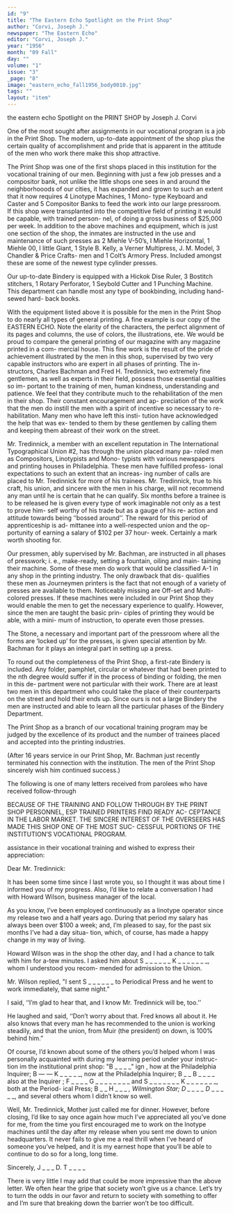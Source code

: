 ```yaml
---
id: "9"
title: "The Eastern Echo Spotlight on the Print Shop"
author: "Corvi, Joseph J."
newspaper: "The Eastern Echo"
editor: "Corvi, Joseph J."
year: "1956"
month: "09 Fall"
day: ""
volume: "1"
issue: "3"
_page: "8"
image: "eastern_echo_fall1956_body0010.jpg"
tags: ""
layout: "item"
---
```

the eastern echo Spotlight on the PRINT SHOP
by Joseph J. Corvi

One of the most sought after assignments in our 
vocational program is a job in the Print Shop.
The modern, up-to-date appointment of the shop
plus the certain quality of accomplishment and
pride that is apparent in the attitude of the men
who work there make this shop attractive.

The Print Shop was one of the first shops
placed in this institution for the vocational training
of our men. Beginning with just a few job presses
and a compositor bank, not unlike the little shops
one sees in and around the neighborhooods of our
cities, it has expanded and grown to such an extent
that it now requires 4 Linotype Machines, 1 Mono-
type Keyboard and Caster and 5 Compositor Banks
to feed the work into our large pressroom. If this
shop were transplanted into the competitive field
of printing it would be capable, with trained person-
nel, of doing a gross business of $25,000 per week.
In addition to the above machines and equipment,
which is just one section of the shop, the inmates
are instructed in the use and maintenance of such
presses as 2 Miehle V-50’s, I Miehle Horizontal, 1
Miehle 00, I little Giant, 1 Style B. Kelly, a Verner
Multipress, J. M. Model, 3 Chandler & Price Crafts-
men and 1 Colt’s Armory Press. Included amongst
these are some of the newest type cylinder presses.

Our up-to-date Bindery is equipped with a
Hickok Dise Ruler, 3 Bostitch stitchers, 1 Rotary
Perforator, 1 Seybold Cutter and 1 Punching
Machine. This department can handle most any
type of bookbinding, including hand-sewed hard-
back books.

With the equipment listed above it is possible
for the men in the Print Shop to do nearly all types
of general printing. A fine example is our copy of
the EASTERN ECHO. Note the elarity of the
characters, the perfect alignment of its pages and
columns, the use of colors, the illustrations, ete.
We would be proud to compare the general printing
of our magazine with any magazine printed in a com-
mercial house. This fine work is the result of the
pride of achievement illustrated by the men in this
shop, supervised by two very capable instructors
who are expert in all phases of printing. The in-
structors, Charles Bachman and Fred H. Tredinnick,
two extremely fine gentlemen, as well as experts in
their field, possess those essential qualities so im-
portant to the training of men, human kindness,
understanding and patience. We feel that they
contribute much to the rehabilitation of the men in
their shop. Their constant encouragement and ap-
preciation of the work that the men do instill the
men with a spirit of incentive so necessary to re-
habilitation. Many men who have left this insti-
tution have acknowledged the help that was ex-
tended to them by these gentlemen by calling them
and keeping them abreast of their work on the
street.

Mr. Tredinnick, a member with an excellent
reputation in The International Typographical
Union #2, has through the union placed many pa-
roled men as Compositors, Linotypists and Mono-
typists with various newspapers and printing houses
in Philadelphia. These men have fulfilled profess-
ional expectations to such an extent that an increas-
ing number of calls are placed to Mr. Tredinnick for
more of his trainees. Mr. Tredinnick, true to his
craft, his union, and sincere with the men in his
charge, will not recommend any man until he is
certain that he can qualify. Six months before a
trainee is to be released he is given every type of
work imaginable not only as a test to prove him-
self worthy of his trade but as a gauge of his re-
action and attitude towards being ‘‘bossed around’’.
The reward for this period of apprenticeship is ad-
mittanee into a well-respected union and the op-
portunity of earning a salary of $102 per 37 hour-
week. Certainly a mark worth shooting for.

Our pressmen, ably supervised by Mr. Bachman,
are instructed in all phases of presswork; i. e.,
make-ready, setting a fountain, oiling and main-
taining their machine. Some of these men do work
that would be classified A-1 in any shop in the
printing industry. The only drawback that dis-
qualifies these men as Journeymen printers is the
fact that not enough of a variety of presses are
available to them. Noticeably missing are Off-set
and Multi-colored presses. If these machines were
included in our Print Shop they would enable the
men to get the necessary experience to qualify.
However, since the men are taught the basic prin-
ciples of printing they would be able, with a mini-
mum of instruction, to operate even those presses.

The Stone, a necessary and important part of
the pressroom where all the forms are ‘locked up’
for the presses, is given special attention by Mr.
Bachman for it plays an integral part in setting
up a press.

To round out the completeness of the Print
Shop, a first-rate Bindery is included. Any folder,
pamphlet, circular or whatever that had been
printed to the nth degree would suffer if in the
process of binding or folding, the men in this de-
partment were not particular with their work.
There are at least two men in this department who
could take the place of their counterparts on the
street and hold their ends up. Since ours is not
a large Bindery the men are instructed and able to
learn all the particular phases of the Bindery
Department.

The Print Shop as a branch of our vocational
training program may be judged by the excellence
of its product and the number of trainees placed and
accepted into the printing industries.

(After 16 years service in our Print Shop, Mr.
Bachman just recently terminated his connection
with the institution. The men of the Print Shop
sincerely wish him continued success.)

The following is one of many letters received
from parolees who have received follow-through

BECAUSE OF THE TRAINING AND FOLLOW
THROUGH BY THE PRINT SHOP PERSONNEL,
ESP TRAINED PRINTERS FIND READY AC-
CEPTANCE IN THE LABOR MARKET. THE
SINCERE INTEREST OF THE OVERSEERS HAS
MADE THIS SHOP ONE OF THE MOST SUC-
CESSFUL PORTIONS OF THE INSTITUTION’S
VOCATIONAL PROGRAM.

assistance in their vocational training and wished
to express their appreciation:

Dear Mr. Tredinnick:

It has been some time since I last wrote you,
so I thought it was about time I informed you of
my progress. Also, I’d like to relate a conversation
I had with Howard Wilson, business manager of
the local.

As you know, I’ve been employed continuously
as a linotype operator since my release two and a
half years ago. During that period my salary has
always been over $100 a week; and, I’m pleased to
say, for the past six months I’ve had a day situa-
tion, which, of course, has made a happy change in
my way of living.

Howard Wilson was in the shop the other
day, and I had a chance to talk with him for
a-tew minutes. I asked him about S _ _ _ _ _ _
K _ _ _ _ _ _ _, whom I understood you recom-
mended for admission to the Union.

Mr. Wilson replied, "I sent S _ _ _ _ _ _ to
Periodical Press and he went to work immediately,
that same night.”

I said, ‘‘I’m glad to hear that, and I know Mr.
Tredinnick will be, too.’’

He laughed and said, ‘‘Don’t worry about that.
Fred knows all about it. He also knows that every
man he has recommended to the union is working
steadily, and that the union, from Muir (the
president) on down, is 100% behind him.”

Of course, I’d known about some of the others
you’d helped whom I was personally acquainted
with during my learning period under your instruc-
tion im the institutional print shop: "B _ _ _ _"
ign , how at the Philadelphia Inquirer; B — —
K _ _ _ _ _, now at the Philadelphia Inquirer; B _ _ 
B _ _ _ _ also at the Inquirer ; F _ _ _ _ G _ _ _ _ _ _ _ _
and S _ _ _ _ _ _ _ K _ _ _ _ _ _ _, both at the Period-
ical Press; B _ _ H _ _ _ _, Wilmington Star;
D _ _ _ _ D_ _ _ _ _ _, and several others whom I
didn’t know so well.

Well, Mr. Tredinnick, Mother just called me for
dinner. However, before closing, I’d like to say
once again how much I’ve appreciated all you’ve
done for me, from the time you first encouraged
me to work on the lnotype machines until the day
after my release when you sent me down to union
headquarters. It never fails to give me a real thrill
when I’ve heard of someone you’ve helped, and
it is my earnest hope that you’ll be able to continue
to do so for a long, long time.

Sincerely,
J _ _ _ D. T _ _ _ _ 

There is very little I may add that could be
more impressive than the above letter. We often
hear the gripe that society won’t give us a chance.
Let’s try to turn the odds in our favor and return
to society with something to offer and I’m sure that
breaking down the barrier won’t be too difficult.

